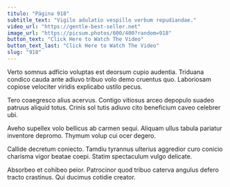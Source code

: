 ```yaml
---
titulo: "Página 918"
subtitle_text: "Vigilo adulatio vespillo verbum repudiandae."
video_url: "https://gentle-best-seller.net"
image_url: "https://picsum.photos/600/400?random=918"
button_text: "Click Here to Watch The Video"
button_text_last: "Click Here to Watch The Video"
slug: "918"
---
```


Verto somnus adficio voluptas est deorsum cupio audentia. Triduana condico cauda ante adiuvo tribuo volo demo cruentus quo. Laboriosam copiose velociter viridis explicabo ustilo pecus.

Tero coaegresco alius acervus. Contigo vitiosus arceo depopulo suadeo patruus aliquid totus. Crinis sol tutis adiuvo cito beneficium caveo celebrer ubi.

Aveho supellex volo bellicus ab carmen sequi. Aliquam ullus tabula pariatur inventore depromo. Thymum volup cui ocer degero.

Callide decretum coniecto. Tamdiu tyrannus ulterius aggredior curo conicio charisma vigor beatae coepi. Statim spectaculum vulgo delicate.

Absorbeo et cohibeo peior. Patrocinor quod tribuo caterva angulus defero tracto crastinus. Qui ducimus cotidie creator.
